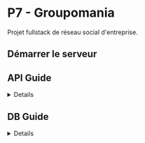 # P7 - Groupomania
Projet fullstack de réseau social d'entreprise. 

## Démarrer le serveur

## API Guide
<details>

### User
* **POST** /user/signup  
Crée un nouvel utilisateur et l'ajoute à la table Users    
  
**req**: {  
  username: string,  
  password: string,  
  email: string,  
  first_name: string,  
  last_name: string  
}  
*exemple*: {  
  username: 'a.dupont',  
  password: '425SFHjs6/',  
  email: 'a.dupont@mail.com',  
  first_name: 'Alain',  
  last_name: 'Dupont'  
}
  
**res**: **200 OK** {  
  message: 'Utilisateur créé'  
}  
*erreurs possibles*:  
`* 400 Bad Request: utilisateur déjà existant`  
`* 400 Bad Request: utilisation de caractères non autorisés`  
  
* **POST** /user/login  
Va chercher l'utilisateur dans la table Users, puis retourne un token de session  
  
**req**: {  
  username || email: string,  
  password: string  
}  
*exemple*: {  
  username: 'a.dupont' || email: 'a.dupont@mail.com',  
  password: '425SFHjs6/'  
}  
  
**res**: **200 OK** {  
  user_id: number,  
  token: string  
}  
*erreurs possibles*:  
`* 400 Bad Request: utilisateur inexistant`  
`* 400 Bad Request: mot de passe erroné`  
  
* **PUT** /user/:id  
Met à jour les infos de l'utilisateur dans la table Users  
  
**req**: {  
  email: string,  
  first_name: string,  
  last_name: string,  
  profile_picture: string  
}  
*exemple*: {  
  email: 'new.mail@mail.com',  
  first_name: 'Georges',  
  last_name: 'Durand',  
  profile_picture: 'https://host.new-pic.jpeg'  
}  
  
**res**: **200 OK** {  
  message: 'Informations mises à jour'  
}  
*erreurs possibles*:  
`* 400 Bad Request: un champ contient des caractères non autorisés`  
  
* **DELETE** /user/delete  
Supprime l'utilisateur de la base de données  
  
**req**: {  
  user_id: number,  
  password: string  
}  
*exemple*: {  
  user_id: 123,  
  password: '425SFHjs6/'  
}  
  
**res**: **200 OK** {  
  message: 'Utilisateur supprimé'  
}  
*erreurs possibles*:  
`* 400 Bad Request: mot de passe erroné`  
  
### Topic
* **GET** /topics  
Récupère la liste de tous les objets Topic de la base de données  
  
**req**: -  
  
**res**: **200 OK** [  
  {topic1},  
  {topic2},  
  ...  
]   
  
* **GET** /topics/:id  
Récupère l'objet Topic correspondant à l'id passé en paramètre  
  
**req**: -  
  
**res**: **200 OK** {  
  id: number,  
  user_id: number,  
  name: string,  
  description: string  
}  
  
* **POST** /topics  
Crée un nouveau topic et l'ajoute à la table Topics  
  
**req**: {  
  user_id: number,  
  name: string,  
  description: string  
}  
*exemple*: {  
  user_id: 123,  
  name: 'Animaux',  
  description: 'Ce forum concerne les animaux'  
}  
  
**res**: **200 OK** {  
  message: 'Topic créé'  
}  
*erreurs possibles*:  
`* 400 Bad Request: un champ contient des caractères non autorisés`  
`* 400 Bad Request: un champ requis n'est pas rempli`  
  
* **DELETE** /topics/:id  
Supprime un topic de la base de données (possible seulement pour le créateur du topic)  
  
**req**: {  
  id: number,  
  user_id: number  
}  
*exemple*: {  
  id: 15,  
  user_id: 123  
}  
  
**res**: **200 OK** {  
  message: 'Topic supprimé'  
}  
*erreurs possibles*:  
`* 400 Bad Request: un champ contient des caractères non autorisés`  
`* 400 Bad Request: un champ requis n'est pas rempli`  
  
### Post
* **POST** /topics/:id/posts  
Crée un nouveau post et l'ajoute à la table Posts  
  
**req**: {  
  user_id: number,  
  topic_id: number,  
  content: string  
}  
*exemple*: {  
  user_id: 123,  
  topic_id: 15,  
  content: "J'adore mon chien"  
}  
  
**res**: **200 OK** {  
  message: 'Post créé'  
}  
*erreurs possibles*:  
`* 400 Bad Request: un champ contient des caractères non autorisés`  
`* 400 Bad Request: un champ requis n'est pas rempli`  
  
* **GET** /topics/:id/posts  
Récupère la liste de tous les objets post (contenant toutes les infos nécessaires à l'affichage des posts) pour le topic donné  
  
**req**: -  
  
**res**: **200 OK** [  
  {post1},  
  {post2},  
  ...  
]  
  
* **GET** /topics/:id/posts/:id  
Retourne le post (avec les infos liées nécessaires au bon affichage du post récupérées d'autres tables) correspondant à l'id donné pour un topic donné  
  
**req**: -  
  
**res**: **200 OK** {  
  id: number,  
  topic_id: number,  
  user_id: number,  
  publisher_username: string,  
  publisher_firstName: string,  
  publisher_lastName: string,  
  date_publication: string,  
  content: string,  
  likes: number,  
  dislikes: number,  
  has_liked: array,  
  has_disliked: array,  
  number_of_comments: number  
}  
*erreurs possibles*:  
`* 404 Not Found: la ressource demandée n'existe pas`  
    
* **PUT** /topics/:id/posts/:id  
Met à jour le post donné dans la base de données (possible seulement pour le créateur du post)  
  
**req**: {  
  id: number,  
  topic_id: number,  
  user_id: number,  
  content: string  
}  
*exemple*: {  
  id: 456,  
  topic_id: 15,  
  user_id: 123,  
  content: "J'adore vraiment mon chien"  
}  
  
**res**: **200 OK** {  
  message: 'Post mis à jour'  
}  
*erreurs possibles*:  
`* 400 Bad Request: un champ contient des caractères non autorisés`  
`* 401 Unauthorized: vous n'avez pas l'autorisation requise pour effectuer cette opération`  
  
* **DELETE** /topics/:id/posts/:id  
Supprime le post de la base de données (possible seulement pour le créateur du post)  
  
**req**: {  
  id: number,  
  topic_id: number,  
  user_id: number,  
}  
*exemple*: {  
  id: 456,  
  topic_id: 15,  
  user_id: 123  
}  
  
**res**: **200 OK** {  
  message: 'Post supprimé'  
}
*erreurs possibles*:  
`* 404 Not Found: la ressource demandée n'existe pas`  
`* 401 Unauthorized: vous n'avez pas l'autorisation requise pour effectuer cette opération`  
  
* **POST** /topics/:id/posts/:id/like  
Met à jour les informations concernant les likes du post donné dans la base de données  
*Le paramètre like prend 3 valeurs possibles: -1 (dislike), 0 (neutre), 1 (like)*  
  
**req**: {  
  id: number,  
  topic_id: number,  
  user_id: number,  
  like: number  
}  
*exemple*: {  
  id: 456,  
  topic_id: 15,  
  user_id: 175,  
  like: 1  
}  
  
**res**: **200 OK** {  
  message: 'Post mis à jour avec la nouvelle réaction'  
}  
  
### Comment
* **POST** /topics/:id/posts/:id/comments  
Crée un nouveau commentaire pour le post et l'ajoute à la table Comments  
  
**req**: {  
  user_id: number,  
  post_id: number,  
  content: string  
}  
*exemple*: {  
  user_id: 175,  
  post_id: 456,  
  content: "Comment s'appelle ton chien?"  
}  
  
**res**: **200 OK** {  
  message: 'Commentaire créé'  
}  
*erreurs possibles*:  
`* 400 Bad Request: un champ contient des caractères non autorisés`  
`* 400 Bad Request: un champ requis n'est pas rempli`  
  
* **GET** /topics/:id/posts/:id/comments  
Récupère la liste de tous les objets comment pour le post donné  
  
**req**: -  
  
**res**: **200 OK** [  
  {comment1},  
  {comment2},  
  ...  
]  
  
* **GET** /topics/:id/posts/:id/comments/:id  
Retourne le commentaire correspondant à l'id donné pour un post donné  
  
**req**: -  
  
**res**: **200 OK** {  
  id: number,  
  post_id: number,  
  user_id: number,  
  publisher_username: string,  
  publisher_firstName: string,  
  publisher_lastName: string,  
  date_publication: string,  
  content: string,  
  likes: number,  
  dislikes: number,  
  has_liked: array,  
  has_disliked: array,  
}  
*erreurs possibles*:  
`* 404 Not Found: la ressource demandée n'existe pas`  
    
* **PUT** /topics/:id/posts/:id/comments/:id    
Met à jour le commentaire donné dans la base de données (possible seulement pour le créateur du commentaire)  
  
**req**: {  
  id: number,  
  post_id: number,  
  user_id: number,  
  content: string  
}  
*exemple*: {  
  id: 3,  
  post_id: 456,  
  user_id: 175,  
  content: "Comment s'appelle ce joli chien?"  
}  
  
**res**: **200 OK** {  
  message: 'Commentaire mis à jour'  
}  
*erreurs possibles*:  
`* 400 Bad Request: un champ contient des caractères non autorisés`  
`* 401 Unauthorized: vous n'avez pas l'autorisation requise pour effectuer cette opération`  
  
* **DELETE** /topics/:id/posts/:id/comments/:id   
Supprime le commentaire de la base de données (possible seulement pour le créateur du post)  
  
**req**: {  
  id: number,  
  post_id: number,  
  user_id: number,  
}  
*exemple*: {  
  id: 3,  
  post_id: 456,  
  user_id: 175  
}  
  
**res**: **200 OK** {  
  message: 'Commentaire supprimé'  
}
*erreurs possibles*:  
`* 404 Not Found: la ressource demandée n'existe pas`  
`* 401 Unauthorized: vous n'avez pas l'autorisation requise pour effectuer cette opération`  
  
* **POST** /topics/:id/posts/:id/comments/:id/like    
Met à jour les informations concernant les likes du commentaire donné dans la base de données  
*Le paramètre like prend 3 valeurs possibles: -1 (dislike), 0 (neutre), 1 (like)*  
  
**req**: {  
  id: number,  
  post_id: number,  
  user_id: number,  
  like: number  
}  
*exemple*: {  
  id: 3,  
  post_id: 456,  
  user_id: 250,  
  like: 1  
}  
  
**res**: **200 OK** {  
  message: 'Commentaire mis à jour avec la nouvelle réaction'  
}  
  
</details>

## DB Guide
<details>

### User  
  * id  
  `* PRIMARY_KEY`   
  `* AUTO_INCREMENT`  
  * username  
  `* UNIQUE`  
  `* NOT NULL`    
  * password  
  `* NOT NULL`    
  * email  
  `* UNIQUE`  
  `* NOT NULL`    
  * first_name  
  `* NOT NULL`  
  * last_name  
  `* NOT NULL`  
  * profilePicture  
  INDEX(first_name, last_name)  
  
### Topic  
  * id  
  `* PRIMARY_KEY`   
  `* AUTO_INCREMENT`  
  * user_id  
  `* FK(User.id)`  
  * name  
  `* UNIQUE`  
  `* IND`  
  `* NOT NULL`    
  * description  
  `* NOT NULL`    
  
### Post
  * id  
  `* AUTO_INCREMENT`    
  * topic_id  
  `* FK(Topic.id)`    
  * user_id  
  `* FK(User.id)`  
  * date_publication  
  `* NOT NULL`    
  * content  
  `* NOT NULL`   
  * likes  
  * dislikes  
  * hasLiked  
  `* []`    
  * hasDisliked  
  `* []`    
  * number_of_comments  
  PRIMARY_KEY(id, topic_id)  
  INDEX(likes, number_of_comments)  
  
### Comment
  * id     
  `* AUTO_INCREMENT`  
  * post_id  
  `* FK(Post.id)`    
  * user_id  
  `* FK(User.id)`  
  * date_publication  
  `* NOT NULL`      
  * content  
  `* NOT NULL`    
  * likes  
  * dislikes  
  * has_liked  
  `* []`    
  * has_disliked  
  `* []`    
  PRIMARY_KEY(id, post_id)  
  
</details>